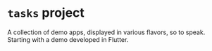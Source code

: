 # `tasks` project

A collection of demo apps, displayed in various flavors, so to speak. Starting with a demo developed in Flutter.
